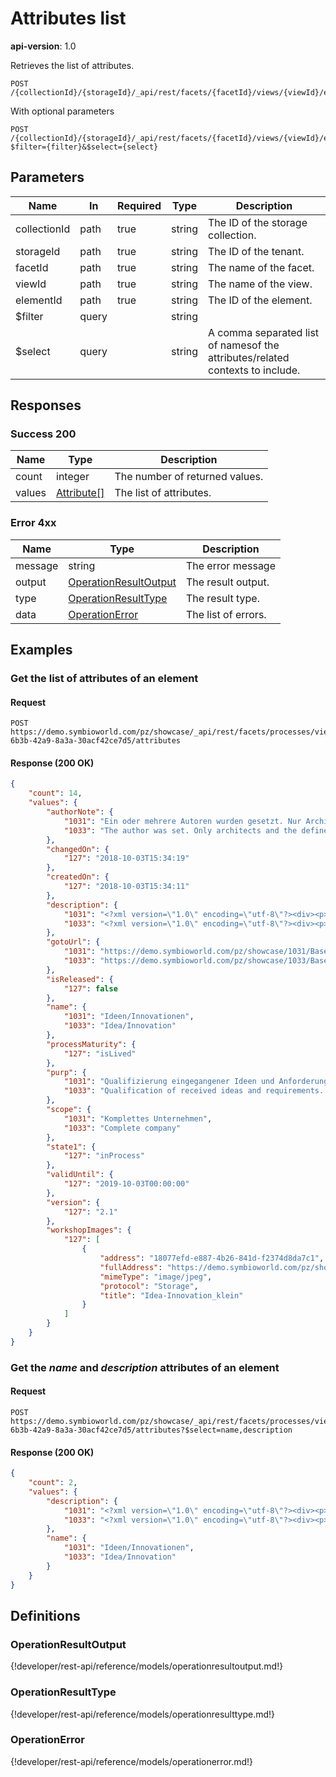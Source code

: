 # Attributes list

**api-version**: 1.0

Retrieves the list of attributes.

```
POST /{collectionId}/{storageId}/_api/rest/facets/{facetId}/views/{viewId}/elements/{elementId}/attributes
```

With optional parameters

```
POST /{collectionId}/{storageId}/_api/rest/facets/{facetId}/views/{viewId}/elements/{elementId}/attributes?$filter={filter}&$select={select}
```

## Parameters

| Name | In | Required | Type | Description |
|---|---|---|---|---|
| collectionId | path | true | string | The ID of the storage collection. |
| storageId | path | true | string | The ID of the tenant. |
| facetId | path | true | string | The name of the facet. |
| viewId | path | true | string | The name of the view. |
| elementId | path | true | string | The ID of the element. |
| $filter | query | | string | |
| $select | query | | string | A comma separated list of namesof the attributes/related contexts to include. |

## Responses

### Success 200

| Name | Type | Description |
|---|---|---|
| count | integer | The number of returned values. |
| values | [Attribute[]](#attribute) | The list of attributes. |

### Error 4xx

| Name | Type | Description |
|---|---|---|
| message | string | The error message |
| output | [OperationResultOutput](#operationresultoutput) | The result output. |
| type | [OperationResultType](#operationresulttype) | The result type. |
| data | [OperationError](#operationerror) | The list of errors. |

## Examples

### Get the list of attributes of an element

#### Request
```
POST https://demo.symbioworld.com/pz/showcase/_api/rest/facets/processes/views/detail/elements/f4f3943d-6b3b-42a9-8a3a-30acf42ce7d5/attributes
```

#### Response (200 OK)
```json
{
    "count": 14,
    "values": {
        "authorNote": {
            "1031": "Ein oder mehrere Autoren wurden gesetzt. Nur Architekten und die angegebenen Autoren dürfen das aktuelle Element bearbeiten.",
            "1033": "The author was set. Only architects and the defined authors are allowed to edit the current element."
        },
        "changedOn": {
            "127": "2018-10-03T15:34:19"
        },
        "createdOn": {
            "127": "2018-10-03T15:34:11"
        },
        "description": {
            "1031": "<?xml version=\"1.0\" encoding=\"utf-8\"?><div><p>Der Innovations- und Anforderungsprozess gliedert sich in drei Phasen:</p><ul>\n<li>Impulsphase: Beobachtung von Trends, Ideenfindung, Brainstorming von Anforderungen, Kundenanforderungen</li>\n<li>Bewertungsphase: Prüfung auf Tauglichkeit der Idee für das jeweilige Produkt und den Marktanforderungen</li>\n<li>Technologietransfer: Anforderungen in die Release-Planung überführen</li>\n</ul></div>",
            "1033": "<?xml version=\"1.0\" encoding=\"utf-8\"?><div><p>The Innovation and request process is divided into three phases:</p><ul>\n<li>Pulse phase: review of trends, ideas, brainstorming of requirements, customer requirements</li>\n<li>Evaluation phase: testing for suitability of the idea for the product and market requirements</li>\n<li>Technology transfer: transfer requirements in the release planning</li>\n</ul></div>"
        },
        "gotoUrl": {
            "1031": "https://demo.symbioworld.com/pz/showcase/1031/BasePlugin/GoTo/Processes/treeanddiagram/f4f3943d-6b3b-42a9-8a3a-30acf42ce7d5",
            "1033": "https://demo.symbioworld.com/pz/showcase/1033/BasePlugin/GoTo/Processes/treeanddiagram/f4f3943d-6b3b-42a9-8a3a-30acf42ce7d5"
        },
        "isReleased": {
            "127": false
        },
        "name": {
            "1031": "Ideen/Innovationen",
            "1033": "Idea/Innovation"
        },
        "processMaturity": {
            "127": "isLived"
        },
        "purp": {
            "1031": "Qualifizierung eingegangener Ideen und Anforderungen. Unter dem Begriff Qualifizierung versteht man den Vorgang zur Erlangung von Fähigkeiten (Qualifikationen), um eine bestimmte Aufgabe oder Anforderung erfüllen zu können. Ebenso die Überprüfung dieser Fähigkeiten wird als Qualifizierung bezeichnet. Die Überprüfung, dass die Fähigkeiten ausreichen, um im praktischen Einsatz reproduzierbar die gestellten Anforderungen zu erfüllen, ist Inhalt der so genannten Validierung.",
            "1033": "Qualification of received ideas and requirements. The term qualification is the process of obtaining skills (qualifications), to perform a specific task or requirement can. Similarly, the review of these abilities is called qualification. The verification that the skills sufficient to reproducibly meet the requirements in practical use, is content of the so-called validation."
        },
        "scope": {
            "1031": "Komplettes Unternehmen",
            "1033": "Complete company"
        },
        "state1": {
            "127": "inProcess"
        },
        "validUntil": {
            "127": "2019-10-03T00:00:00"
        },
        "version": {
            "127": "2.1"
        },
        "workshopImages": {
            "127": [
                {
                    "address": "18077efd-e887-4b26-841d-f2374d8da7c1",
                    "fullAddress": "https://demo.symbioworld.com/pz/showcase/editor/1033/BasePlugin/File/GetFile/18077efd-e887-4b26-841d-f2374d8da7c1.Storage.html",
                    "mimeType": "image/jpeg",
                    "protocol": "Storage",
                    "title": "Idea-Innovation_klein"
                }
            ]
        }
    }
}
```

### Get the *name* and *description* attributes of an element

#### Request
```
POST https://demo.symbioworld.com/pz/showcase/_api/rest/facets/processes/views/detail/elements/f4f3943d-6b3b-42a9-8a3a-30acf42ce7d5/attributes?$select=name,description
```

#### Response (200 OK)
```json
{
    "count": 2,
    "values": {
        "description": {
            "1031": "<?xml version=\"1.0\" encoding=\"utf-8\"?><div><p>Der Innovations- und Anforderungsprozess gliedert sich in drei Phasen:</p><ul>\n<li>Impulsphase: Beobachtung von Trends, Ideenfindung, Brainstorming von Anforderungen, Kundenanforderungen</li>\n<li>Bewertungsphase: Prüfung auf Tauglichkeit der Idee für das jeweilige Produkt und den Marktanforderungen</li>\n<li>Technologietransfer: Anforderungen in die Release-Planung überführen</li>\n</ul></div>",
            "1033": "<?xml version=\"1.0\" encoding=\"utf-8\"?><div><p>The Innovation and request process is divided into three phases:</p><ul>\n<li>Pulse phase: review of trends, ideas, brainstorming of requirements, customer requirements</li>\n<li>Evaluation phase: testing for suitability of the idea for the product and market requirements</li>\n<li>Technology transfer: transfer requirements in the release planning</li>\n</ul></div>"
        },
        "name": {
            "1031": "Ideen/Innovationen",
            "1033": "Idea/Innovation"
        }
    }
}
```

## Definitions

### OperationResultOutput
{!developer/rest-api/reference/models/operationresultoutput.md!}

### OperationResultType
{!developer/rest-api/reference/models/operationresulttype.md!}

### OperationError
{!developer/rest-api/reference/models/operationerror.md!}
